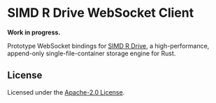 # SIMD R Drive WebSocket Client

**Work in progress.**

Prototype WebSocket bindings for [SIMD R Drive](https://crates.io/crates/simd-r-drive), a high-performance, append-only single-file-container storage engine for Rust.

## License

Licensed under the [Apache-2.0 License](https://github.com/jzombie/rust-simd-r-drive/blob/main/experiments/bindings/python-ws-client/LICENSE).
